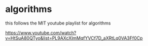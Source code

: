 # algorithms
this follows the MIT youtube playlist for algorithms

https://www.youtube.com/watch?v=HtSuA80QTyo&list=PL9AXcXlmMqfYVCf7D_aXRtLq0VA3Ff0Cp
